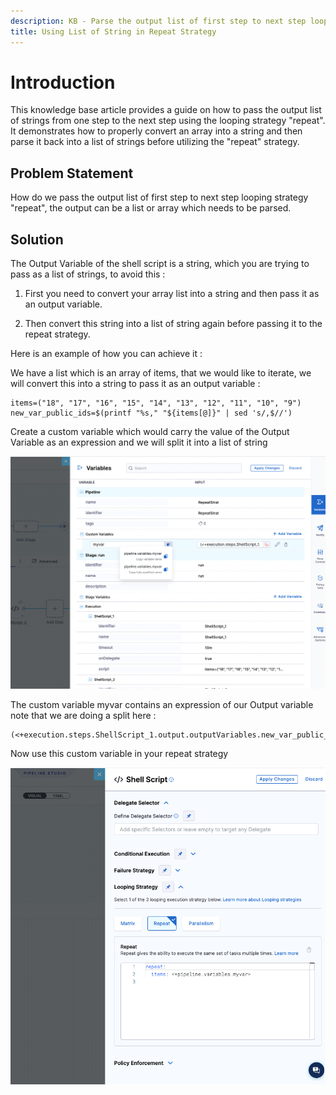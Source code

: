 ```yaml
---
description: KB - Parse the output list of first step to next step looping strategy "repeat" 
title: Using List of String in Repeat Strategy
---
```

# Introduction

This knowledge base article provides a guide on how to pass the output list of strings from one step to the next step using the looping strategy "repeat". It demonstrates how to properly convert an array into a string and then parse it back into a list of strings before utilizing the "repeat" strategy.


## Problem Statement

How do we pass the output list of first step to next step looping strategy "repeat", the output can be a list or array which needs to be parsed.

## Solution

The Output Variable of the shell script is a string, which you are trying to pass as a list of strings, to avoid this : 
  
1. First you need to convert your array list into a string and then pass it as an output variable.

2. Then convert this string into a list of string again before passing it to the repeat strategy.

Here is an example of how you can achieve it : 

We have a list which is an array of items, that we would like to iterate, we will convert this into a string to pass it as an output variable : 

```
items=("18", "17", "16", "15", "14", "13", "12", "11", "10", "9")
new_var_public_ids=$(printf "%s," "${items[@]}" | sed 's/,$//')
```
Create a custom variable which would carry the value of the Output Variable as an expression and we will split it into a list of string 

![](../static/custom_var.png)

The custom variable myvar contains an expression of our Output variable note that we are doing a split here :

```
(<+execution.steps.ShellScript_1.output.outputVariables.new_var_public_ids>).split(",") 
```
Now use this custom variable in your repeat strategy

![](../static/repeat_strategy.png)